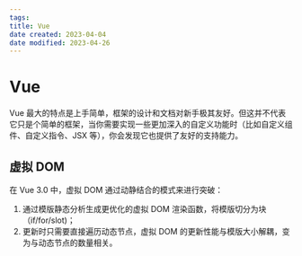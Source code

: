 ```yaml
---
tags:
title: Vue
date created: 2023-04-04
date modified: 2023-04-26
---
```


# Vue

Vue 最大的特点是上手简单，框架的设计和文档对新手极其友好。但这并不代表它只是个简单的框架，当你需要实现一些更加深入的自定义功能时（比如自定义组件、自定义指令、JSX 等），你会发现它也提供了友好的支持能力。

## 虚拟 DOM

在 Vue 3.0 中，虚拟 DOM 通过动静结合的模式来进行突破：

1. 通过模版静态分析生成更优化的虚拟 DOM 渲染函数，将模版切分为块（if/for/slot)；
2. 更新时只需要直接遍历动态节点，虚拟 DOM 的更新性能与模版大小解耦，变为与动态节点的数量相关。
